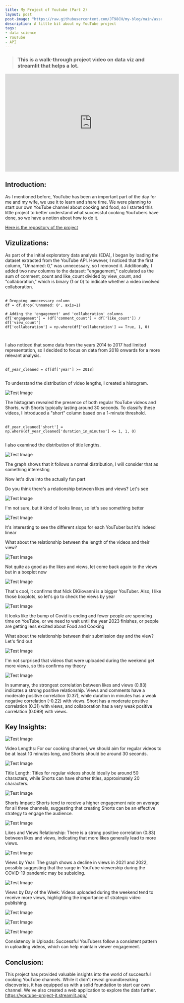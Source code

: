 ```yaml
---
title: My Project of Youtube (Part 2)
layout: post
post-image: "https://raw.githubusercontent.com/JT98CH/my-blog/main/assets/images/youtube-data-image.jpeg"
description: A little bit about my YouTube project
tags:
- data science
- YouTube
- API
---
```


> ### This is a walk-through project video on data viz and streamlit that helps a lot.
<iframe width="560" height="315" src="https://www.youtube-nocookie.com/embed/Sb0A9i6d320?si=mMZQdD7Z2DktUEl0" title="YouTube video player" frameborder="0" allow="accelerometer; autoplay; clipboard-write; encrypted-media; gyroscope; picture-in-picture; web-share" allowfullscreen></iframe>

## Introduction:

As I mentioned before, YouTube has been an important part of the day for me and my wife, we use it to learn and share time. We were planning to start our own YouTube channel about cooking and food, so I started this little project to better understand what successful cooking YouTubers have done, so we have a notion about how to do it. 

[Here is the repository of the project](https://github.com/JT98CH/PROJECT_YOUTUBE.git)

## Vizulizations:

As part of the initial exploratory data analysis (EDA), I began by loading the dataset extracted from the YouTube API. However, I noticed that the first column, "Unnamed: 0," was unnecessary, so I removed it. Additionally, I added two new columns to the dataset: "engagement," calculated as the sum of comment_count and like_count divided by view_count, and "collaboration," which is binary (1 or 0) to indicate whether a video involved collaboration.

<pre>
  <code>
# Dropping unnecessary column
df = df.drop('Unnamed: 0', axis=1)

# Adding the 'engagement' and 'collaboration' columns
df['engagement'] = (df['comment_count'] + df['like_count']) / df['view_count']
df['collaboration'] = np.where(df['collaboration'] == True, 1, 0)

  </code>
</pre>

I also noticed that some data from the years 2014 to 2017 had limited representation, so I decided to focus on data from 2018 onwards for a more relevant analysis.
<pre>
  <code>
df_year_cleaned = df[df['year'] >= 2018]
  </code>
</pre>

To understand the distribution of video lengths, I created a histogram.

![Test Image](https://raw.githubusercontent.com/JT98CH/my-blog/main/assets/images/hist.png)

The histogram revealed the presence of both regular YouTube videos and Shorts, with Shorts typically lasting around 30 seconds. To classify these videos, I introduced a "short" column based on a 1-minute threshold.

<pre>
  <code>
df_year_cleaned['short'] = np.where(df_year_cleaned['duration_in_minutes'] <= 1, 1, 0)
  </code>
</pre>

I also examined the distribution of title lengths.

![Test Image](https://raw.githubusercontent.com/JT98CH/my-blog/main/assets/images/hist2.png)

The graph shows that it follows a normal distribution, I will consider that as something interesting

Now let's dive into the actually fun part

Do you think there's a relationship between likes and views?
Let's see

![Test Image](https://raw.githubusercontent.com/JT98CH/my-blog/main/assets/images/scatter.png)

I'm not sure, but it kind of looks linear, so let's see something better

![Test Image](https://raw.githubusercontent.com/JT98CH/my-blog/main/assets/images/line.png)

It's interesting to see the different slops for each YouTuber but it's indeed linear

What about the relationship between the length of the videos and their view?

![Test Image](https://raw.githubusercontent.com/JT98CH/my-blog/main/assets/images/line2.png)

Not quite as good as the likes and views, let come back again to the views but in a boxplot now

![Test Image](https://raw.githubusercontent.com/JT98CH/my-blog/main/assets/images/boxplot.png)

That's cool, it confirms that Nick DiGiovanni is a bigger YouTuber. Also, I like those boxplots, so let's go to check the views by year

![Test Image](https://raw.githubusercontent.com/JT98CH/my-blog/main/assets/images/boxplot2.png)

It looks like the bump of Covid is ending and fewer people are spending time on YouTube, or we need to wait until the year 2023 finishes, or people are getting less excited about Food and Cooking

What about the relationship between their submission day and the view? Let's find out

![Test Image](https://raw.githubusercontent.com/JT98CH/my-blog/main/assets/images/boxplot3.png)

I'm not surprised that videos that were uploaded during the weekend get more views, so this confirms my theory

![Test Image](https://raw.githubusercontent.com/JT98CH/my-blog/main/assets/images/output.png)

In summary, the strongest correlation between likes and views (0.83) indicates a strong positive relationship. Views and comments have a moderate positive correlation (0.37), while duration in minutes has a weak negative correlation (-0.22) with views. Short has a moderate positive correlation (0.31) with views, and collaboration has a very weak positive correlation (0.099) with views.

## Key Insights:

![Test Image](https://raw.githubusercontent.com/JT98CH/my-blog/main/assets/images/insight1.png)

Video Lengths: For our cooking channel, we should aim for regular videos to be at least 10 minutes long, and Shorts should be around 30 seconds.

![Test Image](https://raw.githubusercontent.com/JT98CH/my-blog/main/assets/images/insight2.png)

Title Length: Titles for regular videos should ideally be around 50 characters, while Shorts can have shorter titles, approximately 20 characters.

![Test Image](https://raw.githubusercontent.com/JT98CH/my-blog/main/assets/images/insight4.png)

Shorts Impact: Shorts tend to receive a higher engagement rate on average for all three channels, suggesting that creating Shorts can be an effective strategy to engage the audience.

![Test Image](https://raw.githubusercontent.com/JT98CH/my-blog/main/assets/images/insight5.png)

Likes and Views Relationship: There is a strong positive correlation (0.83) between likes and views, indicating that more likes generally lead to more views.

![Test Image](https://raw.githubusercontent.com/JT98CH/my-blog/main/assets/images/insight6.png)

Views by Year: The graph shows a decline in views in 2021 and 2022, possibly suggesting that the surge in YouTube viewership during the COVID-19 pandemic may be subsiding.

![Test Image](https://raw.githubusercontent.com/JT98CH/my-blog/main/assets/images/insight7.png)

Views by Day of the Week: Videos uploaded during the weekend tend to receive more views, highlighting the importance of strategic video publishing.

![Test Image](https://raw.githubusercontent.com/JT98CH/my-blog/main/assets/images/insight8-1.png)

![Test Image](https://raw.githubusercontent.com/JT98CH/my-blog/main/assets/images/insight8-2.png)

![Test Image](https://raw.githubusercontent.com/JT98CH/my-blog/main/assets/images/insight8-3.png)

Consistency in Uploads: Successful YouTubers follow a consistent pattern in uploading videos, which can help maintain viewer engagement.

## Conclusion:

This project has provided valuable insights into the world of successful cooking YouTube channels. While it didn't reveal groundbreaking discoveries, it has equipped us with a solid foundation to start our own channel. We've also created a web application to explore the data further. <https://youtube-project-jt.streamlit.app/>
